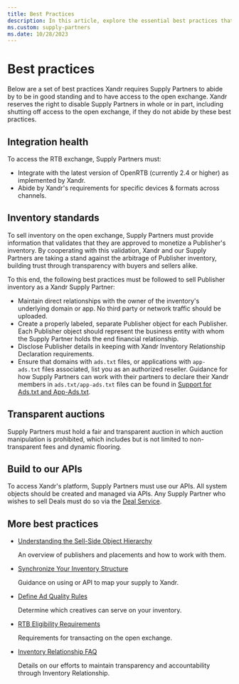 ```yaml
---
title: Best Practices
description: In this article, explore the essential best practices that Supply Partners must adhere to in order to maintain good standing and gain access to the open exchange.
ms.custom: supply-partners
ms.date: 10/28/2023
---
```


# Best practices

Below are a set of best practices Xandr requires Supply Partners to abide by to be in good standing and to have access to the open exchange. Xandr reserves the right to disable Supply Partners in whole or in part, including shutting off access to the open exchange, if they do not abide by these best practices.

## Integration health

To access the RTB exchange, Supply Partners must:

- Integrate with the latest version of OpenRTB (currently 2.4 or higher) as implemented by Xandr.
- Abide by Xandr's requirements for specific devices & formats across channels.

## Inventory standards

To sell inventory on the open exchange, Supply Partners must provide information that validates that they are approved to monetize a
Publisher's inventory. By cooperating with this validation, Xandr and our Supply Partners are taking a stand against the arbitrage of Publisher inventory, building trust through transparency with buyers and sellers alike.

To this end, the following best practices must be followed to sell Publisher inventory as a Xandr Supply Partner:

- Maintain direct relationships with the owner of the inventory's underlying domain or app. No third party or network traffic should be uploaded.
- Create a properly labeled, separate Publisher object for each Publisher. Each Publisher object should represent the business entity with whom the Supply Partner holds the end financial relationship.
- Disclose Publisher details in keeping with Xandr Inventory Relationship Declaration requirements.
- Ensure that domains with `ads.txt` files, or applications with `app-ads.txt` files associated, list you as an authorized reseller. Guidance for how Supply Partners can work with their partners to declare their Xandr members in `ads.txt/app-ads.txt` files can be found in [Support for Ads.txt and App-Ads.txt](../industry-reference/xandr-support-for-ads-txt-and-app-ads-txt.md).

## Transparent auctions

Supply Partners must hold a fair and transparent auction in which auction manipulation is prohibited, which includes but is not limited to non-transparent fees and dynamic flooring.

## Build to our APIs

To access Xandr's platform, Supply Partners must use our APIs. All system objects should be created and managed via APIs. Any Supply Partner who wishes to sell Deals must do so via the [Deal Service](../digital-platform-api/deal-service.md).

## More best practices

- [Understanding the Sell-Side Object Hierarchy](understanding-the-sell-side-object-hierarchy.md)
  
  An overview of publishers and placements and how to work with them.
- [Synchronize Your Inventory Structure](synchronize-your-inventory-structure.md)
  
  Guidance on using  or API to map your supply to Xandr.
- [Define Ad Quality Rules](define-ad-quality-rules.md)  
  
  Determine which creatives can serve on your inventory.
- [RTB Eligibility Requirements](rtb-eligibility-requirements.md)  
  
  Requirements for transacting on the open exchange.
- [Inventory Relationship FAQ](inventory-relationship-faq.md)  
  
  Details on our efforts to maintain transparency and accountability through Inventory Relationship.
